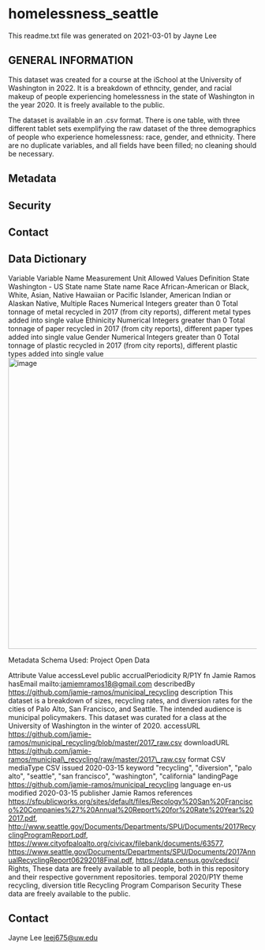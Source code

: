 # homelessness_seattle
This readme.txt file was generated on 2021-03-01 by Jayne Lee


## GENERAL INFORMATION
This dataset was created for a course at the iSchool at the University of Washington in 2022. It is a breakdown of ethncity, gender, and racial makeup of people experiencing homelessness in the state of Washington in the year 2020. It is freely available to the public.

The dataset is available in an .csv format. There is one table, with three different tablet sets exemplifying the raw dataset of the three demographics of people who experience homelessness: race, gender, and ethnicity. There are no duplicate variables, and all fields have been filled; no cleaning should be necessary.

## Metadata
## Security
## Contact

## Data Dictionary
Variable	Variable Name	Measurement Unit	Allowed Values	Definition
State	Washington	-	US State name	State name
Race	African-American or Black, White, Asian, Native Hawaiian or Pacific Islander, American Indian or Alaskan Native, Multiple Races	Numerical	Integers greater than 0	Total tonnage of metal recycled in 2017 (from city reports), different metal types added into single value
Ethinicity		Numerical	Integers greater than 0	Total tonnage of paper recycled in 2017 (from city reports), different paper types added into single value
Gender		Numerical	Integers greater than 0	Total tonnage of plastic recycled in 2017 (from city reports), different plastic types added into single value<img width="589" alt="image" src="https://user-images.githubusercontent.com/63226352/157172769-798d9409-b45f-4a7e-a1cd-2e3a21d173af.png">

Metadata
Schema Used: Project Open Data

Attribute	Value
accessLevel	public
accrualPeriodicity	R/P1Y
fn	Jamie Ramos
hasEmail	mailto:jamiemramos18@gmail.com
describedBy	https://github.com/jamie-ramos/municipal_recycling
description	This dataset is a breakdown of sizes, recycling rates, and diversion rates for the cities of Palo Alto, San Francisco, and Seattle. The intended audience is municipal policymakers. This dataset was curated for a class at the University of Washington in the winter of 2020.
accessURL	https://github.com/jamie-ramos/municipal_recycling/blob/master/2017_raw.csv
downloadURL	https://github.com/jamie-ramos/municipal\_recycling/raw/master/2017\_raw.csv
format	CSV
mediaType	CSV
issued	2020-03-15
keyword	"recycling", "diversion", "palo alto", "seattle", "san francisco", "washington", "california"
landingPage	https://github.com/jamie-ramos/municipal_recycling
language	en-us
modified	2020-03-15
publisher	Jamie Ramos
references	https://sfpublicworks.org/sites/default/files/Recology%20San%20Francisco%20Companies%27%20Annual%20Report%20for%20Rate%20Year%202017.pdf, http://www.seattle.gov/Documents/Departments/SPU/Documents/2017RecyclingProgramReport.pdf, https://www.cityofpaloalto.org/civicax/filebank/documents/63577, https://www.seattle.gov/Documents/Departments/SPU/Documents/2017AnnualRecyclingReport06292018Final.pdf, https://data.census.gov/cedsci/
Rights,	These data are freely available to all people, both in this repository and their respective government repositories.
temporal	2020/P1Y
theme	recycling, diversion
title	Recycling Program Comparison
Security
These data are freely available to the public.

## Contact
Jayne Lee
leej675@uw.edu
